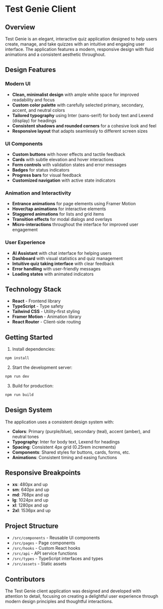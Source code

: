 # Test Genie Client

## Overview

Test Genie is an elegant, interactive quiz application designed to help users create, manage, and take quizzes with an intuitive and engaging user interface. The application features a modern, responsive design with fluid animations and a consistent aesthetic throughout.

## Design Features

### Modern UI

- **Clean, minimalist design** with ample white space for improved readability and focus
- **Custom color palette** with carefully selected primary, secondary, accent, and neutral colors
- **Tailored typography** using Inter (sans-serif) for body text and Lexend (display) for headings
- **Consistent shadows and rounded corners** for a cohesive look and feel
- **Responsive layout** that adapts seamlessly to different screen sizes

### UI Components

- **Custom buttons** with hover effects and tactile feedback
- **Cards** with subtle elevation and hover interactions
- **Form controls** with validation states and error messages
- **Badges** for status indicators
- **Progress bars** for visual feedback
- **Customized navigation** with active state indicators

### Animation and Interactivity

- **Entrance animations** for page elements using Framer Motion
- **Hover/tap animations** for interactive elements
- **Staggered animations** for lists and grid items
- **Transition effects** for modal dialogs and overlays
- **Micro-interactions** throughout the interface for improved user engagement

### User Experience

- **AI Assistant** with chat interface for helping users
- **Dashboard** with visual statistics and quiz management
- **Intuitive quiz taking interface** with clear feedback
- **Error handling** with user-friendly messages
- **Loading states** with animated indicators

## Technology Stack

- **React** - Frontend library
- **TypeScript** - Type safety
- **Tailwind CSS** - Utility-first styling
- **Framer Motion** - Animation library
- **React Router** - Client-side routing

## Getting Started

1. Install dependencies:
```bash
npm install
```

2. Start the development server:
```bash
npm run dev
```

3. Build for production:
```bash
npm run build
```

## Design System

The application uses a consistent design system with:

- **Colors**: Primary (purple/blue), secondary (teal), accent (amber), and neutral tones
- **Typography**: Inter for body text, Lexend for headings
- **Spacing**: Consistent 4px grid (0.25rem increments)
- **Components**: Shared styles for buttons, cards, forms, etc.
- **Animations**: Consistent timing and easing functions

## Responsive Breakpoints

- **xs**: 480px and up
- **sm**: 640px and up
- **md**: 768px and up
- **lg**: 1024px and up
- **xl**: 1280px and up
- **2xl**: 1536px and up

## Project Structure

- `/src/components` - Reusable UI components
- `/src/pages` - Page components
- `/src/hooks` - Custom React hooks
- `/src/api` - API service functions
- `/src/types` - TypeScript interfaces and types
- `/src/assets` - Static assets

## Contributors

The Test Genie client application was designed and developed with attention to detail, focusing on creating a delightful user experience through modern design principles and thoughtful interactions.
